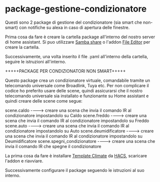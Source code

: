 # package-gestione-condizionatore  
Questi sono 2 package di gestione del condizionatore (sia smart che non-smart) con notifiche su alexa in caso di apertura delle finestre.

Prima cosa da fare è creare la cartella package all'interno del nostro server di home assistant.
Si puo utilizzare [Samba share](https://github.com/home-assistant/addons/blob/master/samba/DOCS.md) o l'addon [File Editor](https://github.com/home-assistant/addons/blob/master/configurator/README.md) per creare la cartella.

Successivamente, una volta inserito il file .yaml all'interno della cartella, seguire le istruzioni all'interno.


+++++PACKAGE PER CONDIZIONATORI NON SMART+++++

Questo package crea un condizionatore virtuale, comandabile tramite un telecomando universale come Broadlink, Tuya etc.
Per non complicare il codice ho preferito usare delle scene, quindi assicurarsi che il nostro telecomando universale sia installato e funzionante su Home assistant e quindi creare delle scene come segue:

scene.caldo ----> creare una scena che invia il comando IR al condizionatore impostandolo su Caldo
scene.freddo ----> creare una scena che invia il comando IR al condizionatore impostandolo su Freddo
scene.auto ----> creare una scena che invia il comando IR al condizionatore impostandolo su Auto
scene.deumidificatore ----> creare una scena che invia il comando IR al condizionatore impostandolo su Deumidificatore
scene.spegni_condizionatore ----> creare una scena che invia il comando IR che spegne il condizionatore

La prima cosa da fare è installare [Template Climate](https://github.com/jcwillox/hass-template-climate) da [HACS](https://github.com/hacs/integration), scaricare l'addon e riavviare.

Successivamente configurare il package seguendo le istruzioni al suo interno.

